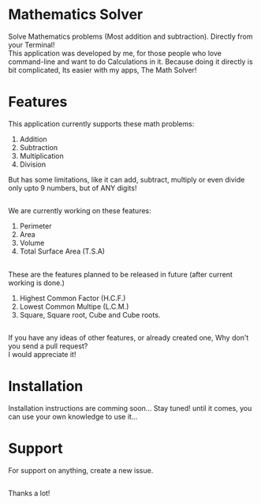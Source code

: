 # Mathematics Solver
Solve Mathematics problems (Most addition and subtraction). Directly from your Terminal!
<br>
This application was developed by me, for those people who love command-line and want to do Calculations in it. Because doing it directly is bit complicated, Its easier with my apps, The Math Solver!

# Features
This application currently supports these math problems:

1. Addition
2. Subtraction
3. Multiplication
4. Division

But has some limitations, like it can add, subtract, multiply or even divide only upto 9 numbers, but of ANY digits!

##
We are currently working on these features:

1. Perimeter
2. Area
3. Volume
4. Total Surface Area (T.S.A)

##
These are the features planned to be released in future (after current working is done.)

1. Highest Common Factor (H.C.F.)
2. Lowest Common Multipe (L.C.M.)
3. Square, Square root, Cube and Cube roots.

##
If you have any ideas of other features, or already created one, Why don't you send a pull request?<br> I would appreciate it!

# Installation
Installation instructions are comming soon... Stay tuned! until it comes, you can use your own knowledge to use it...

# Support
For support on anything, create a new issue.

##
Thanks a lot!
